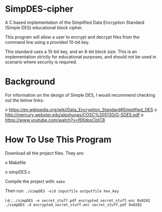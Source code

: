 # SimpDES-cipher
A C based implementation of the Simplified Data Encryption Standard (Simple DES) educational block cipher.

This program will allow a user to encrypt and decrypt files from the command line using a provided 10-bit key.

This standard uses a 10-bit key, and an 8-bit block size.  This is an implementation strictly for educational purposes, and should not be used in scenario where security is required.

# Background
For information on the design of Simple DES, I would recommend checking out the below links:

o https://en.wikipedia.org/wiki/Data_Encryption_Standard#Simplified_DES
o http://mercury.webster.edu/aleshunas/COSC%205130/G-SDES.pdf
o https://www.youtube.com/watch?v=fEKdpsCbtC8

# How To Use This Program
Download all the project files.  They are:

o Makefile

o simpDES.c

Compile the project with: `make`

Then run: `./simpDES -e|d inputfile outputfile hex_key`

i.e.:
`./simpDES -e secret_stuff.pdf encrypted_secret_stuff.enc 0x0282`
`./simpDES -d encrypted_secret_stuff.enc secret_stuff.pdf 0x0282`

